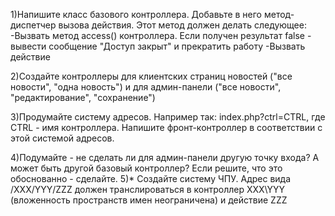 1)Напишите класс базового контроллера. Добавьте в него метод-диспетчер вызова действия.
Этот метод должен делать следующее:
-Вызвать метод access() контроллера. Если получен результат false - вывести сообщение "Доступ закрыт" и прекратить работу
-Вызвать действие

2)Создайте контроллеры для клиентских страниц новостей ("все новости", "одна новость") и для админ-панели ("все новости", "редактирование", "сохранение")

3)Продумайте систему адресов. Например так: index.php?ctrl=CTRL, где СTRL - имя контроллера. Напишите фронт-контроллер в соответствии с этой системой адресов.

4)Подумайте - не сделать ли для админ-панели другую точку входа? А может быть другой базовый контроллер? Если решите, что это обоснованно - сделайте.
5)* Создайте систему ЧПУ. Адрес вида /XXX/YYY/ZZZ должен транслироваться в контроллер XXX\YYY (вложенность пространств имен неограничена) и действие ZZZ